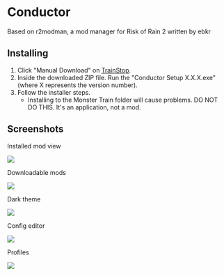 # Conductor

Based on r2modman, a mod manager for Risk of Rain 2 written by ebkr

## Installing
1. Click "Manual Download" on [TrainStop]().
2. Inside the downloaded ZIP file. Run the "Conductor Setup X.X.X.exe" (where X represents the version number).
3. Follow the installer steps.
    - Installing to the Monster Train folder will cause problems. DO NOT DO THIS. It's an application, not a mod.

## Screenshots

Installed mod view

![](https://i.imgur.com/XNVQBuQ.png)

Downloadable mods

![](https://i.imgur.com/Do6Awz0.png)

Dark theme

![](https://i.imgur.com/szsyGWB.png)

Config editor

![](https://i.imgur.com/mkO4Q4H.png)

Profiles

![](https://i.imgur.com/HtWQIWZ.png)
